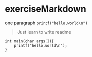 # exerciseMarkdown  
one paragraph `printf("hello,world\n")`  
> Just learn to write readme  


    int main(char args[]){  
        printf("hello,world\n");  
    }  
